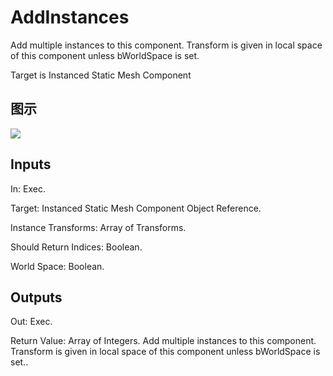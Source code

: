 # AddInstances

Add multiple instances to this component. Transform is given in local space of this component unless bWorldSpace is set.

Target is Instanced Static Mesh Component

## 图示

![]($-20221218-18243199.png)

## Inputs

In: Exec.

Target: Instanced Static Mesh Component Object Reference.

Instance Transforms: Array of Transforms.

Should Return Indices: Boolean.

World Space: Boolean.  

## Outputs

Out: Exec.

Return Value: Array of Integers. Add multiple instances to this component. Transform is given in local space of this component unless bWorldSpace is set..

